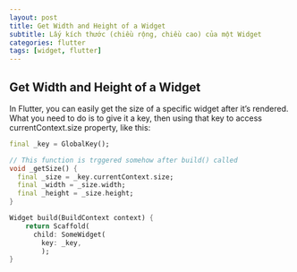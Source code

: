 ```yaml
---
layout: post
title: Get Width and Height of a Widget
subtitle: Lấy kích thước (chiều rộng, chiều cao) của một Widget
categories: flutter
tags: [widget, flutter]
---
```

## Get Width and Height of a Widget
In Flutter, you can easily get the size of a specific widget after it’s rendered. What you need to do is to give it a key, then using that key to access currentContext.size property, like this:
```dart
final _key = GlobalKey(); 

// This function is trggered somehow after build() called
void _getSize() {   
  final _size = _key.currentContext.size;
  final _width = _size.width; 
  final _height = _size.height;
}

Widget build(BuildContext context) {
    return Scaffold(
      child: SomeWidget(
        key: _key, 
        );
}
```